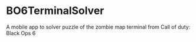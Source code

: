 # BO6TerminalSolver
A mobile app to solver puzzle of the zombie map terminal  from Call of duty: Black Ops 6

